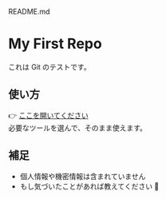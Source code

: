 README.md

# My First Repo

これは Git のテストです。  

## 使い方
👉 [ここを開いてください](https://g-t-ai.github.io/vibe_cording/)  
必要なツールを選んで、そのまま使えます。

## 補足
- 個人情報や機密情報は含まれていません  
- もし気づいたことがあれば教えてください 🙌
